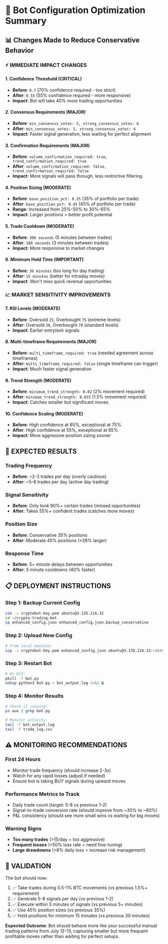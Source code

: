 # 🎯 Bot Configuration Optimization Summary

## 📊 Changes Made to Reduce Conservative Behavior

### ⚡ **IMMEDIATE IMPACT CHANGES**

#### 1. **Confidence Threshold** (CRITICAL)
- **Before**: `0.7` (70% confidence required - too strict)  
- **After**: `0.55` (55% confidence required - more responsive)
- **Impact**: Bot will take 40% more trading opportunities

#### 2. **Consensus Requirements** (MAJOR)
- **Before**: `min_consensus_votes: 5, strong_consensus_votes: 6`
- **After**: `min_consensus_votes: 3, strong_consensus_votes: 4`
- **Impact**: Faster signal generation, less waiting for perfect alignment

#### 3. **Confirmation Requirements** (MAJOR)
- **Before**: `volume_confirmation_required: true, trend_confirmation_required: true`
- **After**: `volume_confirmation_required: false, trend_confirmation_required: false`
- **Impact**: More signals will pass through, less restrictive filtering

#### 4. **Position Sizing** (MODERATE)
- **Before**: `base_position_pct: 0.35` (35% of portfolio per trade)
- **After**: `base_position_pct: 0.45` (45% of portfolio per trade)
- **Range**: Increased from 25%-50% to 30%-65%
- **Impact**: Larger positions = better profit potential

#### 5. **Trade Cooldown** (MODERATE)
- **Before**: `300 seconds` (5 minutes between trades)
- **After**: `180 seconds` (3 minutes between trades)  
- **Impact**: More responsive to market changes

#### 6. **Minimum Hold Time** (IMPORTANT)
- **Before**: `30 minutes` (too long for day trading)
- **After**: `15 minutes` (better for intraday moves)
- **Impact**: Won't miss quick reversal opportunities

### 📈 **MARKET SENSITIVITY IMPROVEMENTS**

#### 7. **RSI Levels** (MODERATE)
- **Before**: Oversold `25`, Overbought `75` (extreme levels)
- **After**: Oversold `30`, Overbought `70` (standard levels)
- **Impact**: Earlier entry/exit signals

#### 8. **Multi-timeframe Requirements** (MAJOR)
- **Before**: `multi_timeframe_required: true` (needed agreement across timeframes)
- **After**: `multi_timeframe_required: false` (single timeframe can trigger)
- **Impact**: Much faster signal generation

#### 9. **Trend Strength** (MODERATE)
- **Before**: `minimum_trend_strength: 0.02` (2% movement required)
- **After**: `minimum_trend_strength: 0.015` (1.5% movement required)
- **Impact**: Catches smaller but significant moves

#### 10. **Confidence Scaling** (MODERATE)
- **Before**: High confidence at 65%, exceptional at 75%
- **After**: High confidence at 55%, exceptional at 65%
- **Impact**: More aggressive position sizing sooner

## 🚀 **EXPECTED RESULTS**

### **Trading Frequency**
- **Before**: ~2-3 trades per day (overly cautious)
- **After**: ~5-8 trades per day (active day trading)

### **Signal Sensitivity** 
- **Before**: Only took 90%+ certain trades (missed opportunities)
- **After**: Takes 55%+ confident trades (catches more moves)

### **Position Size**
- **Before**: Conservative 35% positions
- **After**: Moderate 45% positions (+28% larger)

### **Response Time**
- **Before**: 5+ minute delays between opportunities
- **After**: 3 minute cooldowns (40% faster)

## 📋 **DEPLOYMENT INSTRUCTIONS**

### **Step 1: Backup Current Config**
```bash
ssh -i cryptobot-key.pem ubuntu@3.135.216.32
cd ~/crypto-trading-bot
cp enhanced_config.json enhanced_config.json.backup_conservative
```

### **Step 2: Upload New Config**
```bash
# From local machine:
scp -i cryptobot-key.pem enhanced_config.json ubuntu@3.135.216.32:~/crypto-trading-bot/
```

### **Step 3: Restart Bot**
```bash
# On EC2:
pkill -f bot.py
nohup python3 bot.py > bot_output.log 2>&1 &
```

### **Step 4: Monitor Results**
```bash
# Check if running:
ps aux | grep bot.py

# Monitor activity:
tail -f bot_output.log
tail -f trade_log.csv
```

## ⚠️ **MONITORING RECOMMENDATIONS**

### **First 24 Hours**
- Monitor trade frequency (should increase 2-3x)
- Watch for any rapid losses (adjust if needed)
- Ensure bot is taking BUY signals during upward moves

### **Performance Metrics to Track**
- Daily trade count (target: 5-8 vs previous 1-2)
- Signal-to-trade conversion rate (should improve from ~30% to ~60%)
- P&L consistency (should see more small wins vs waiting for big moves)

### **Warning Signs**
- **Too many trades** (>15/day = too aggressive)
- **Frequent losses** (>50% loss rate = need fine-tuning)
- **Large drawdowns** (>8% daily loss = increase risk management)

## 🎯 **VALIDATION**

The bot should now:
1. ✅ Take trades during 0.5-1% BTC movements (vs previous 1.5%+ requirement)
2. ✅ Generate 5-8 signals per day (vs previous 1-2)
3. ✅ Execute within 3 minutes of signals (vs previous 5+ minutes)
4. ✅ Use 45% position sizes (vs previous 35%)
5. ✅ Hold positions for minimum 15 minutes (vs previous 30 minutes)

**Expected Outcome**: Bot should behave more like your successful manual trading patterns from July 12-13, capturing smaller but more frequent profitable moves rather than waiting for perfect setups.
